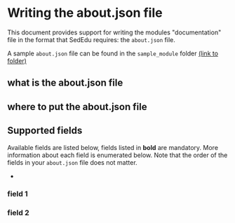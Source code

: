 # Writing the about.json file

This document provides support for writing the modules "documentation" file in the format that SedEdu requires: the `about.json` file.

A sample `about.json` file can be found in the `sample_module` folder [(link to folder)](https://github.com/amoodie/sededu/docs/sample_module)

## what is the about.json file


## where to put the about.json file


## Supported fields

Available fields are listed below, fields listed in __bold__ are mandatory. More information about each field is enumerated below. Note that the order of the fields in your `about.json` file does not matter. 

* 


### field 1


### field 2